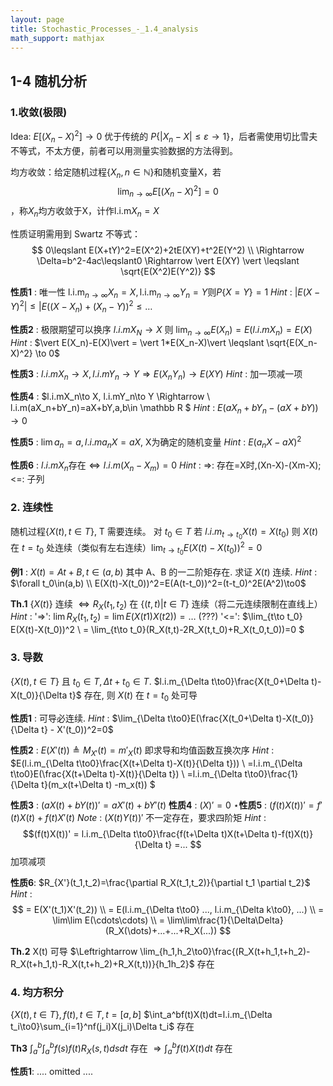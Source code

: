 ```yaml
---
layout: page
title: Stochastic_Processes_-_1.4_analysis
math_support: mathjax
---
```



## 1-4 随机分析
### 1.收敛(极限)
Idea: $E[(X_n-X)^2]\to 0$ 优于传统的 $P\{\vert X_n-X\vert\leqslant\varepsilon\rightarrow1\}$，后者需使用切比雪夫不等式，不太方便，前者可以用测量实验数据的方法得到。

均方收敛：给定随机过程$\{X_n,n\in\mathbb N\}$和随机变量X，若$$\lim_{n\to\infty}E[(X_n-X)^2]=0$$，称$X_n$均方收敛于X，计作$\mathsf{l.i.m}X_n=X$

性质证明需用到 Swartz 不等式：
$$
0\leqslant E(X+tY)^2=E(X^2)+2tE(XY)+t^2E(Y^2) \\
\Rightarrow \Delta=b^2-4ac\leqslant0
\Rightarrow \vert E(XY) \vert \leqslant \sqrt{E(X^2)E(Y^2)}
$$

**性质1** : 唯一性 $\mathsf{l.i.m}_{n\to\infty}X_n=X, \mathsf{l.i.m}_{n\to\infty}Y_n=Y$则$P\{X=Y\}=1$
*Hint* : $\vert E(X-Y)^2\vert \leqslant \vert E((X-X_n)+(X_n-Y))^2\leqslant\dots$

**性质2** : 极限期望可以换序 $l.i.m X_N \to X$ 则 $\lim_{n\to\infty}E(X_n)=E(l.i.mX_n)=E(X)$ 
*Hint* : $\vert E(X_n)-E(X)\vert = \vert 1*E(X_n-X)\vert \leqslant \sqrt{E(X_n-X)^2} \to 0$

**性质3** : $l.i.mX_n\to X, l.i.mY_n\to Y \Rightarrow E(X_nY_n)\to E(XY)$
*Hint* : 加一项减一项

**性质4** : $l.i.mX_n\to X, l.i.mY_n\to Y \Rightarrow  \\
l.i.m(aX_n+bY_n)=aX+bY\,a,b\in \mathbb R $
*Hint* : $E(aX_n+bY_n-(aX+bY))\to0$

**性质5** : $\lim{a_n}=a,l.i.ma_nX=aX$, X为确定的随机变量
*Hint* : $E(a_nX-aX)^2$

**性质6** : $l.i.mX_n$存在$\Leftrightarrow l.i.m(X_n-X_m)=0$
*Hint* : =>: 存在=X时,(Xn-X)-(Xm-X); <=: 子列

### 2. 连续性
随机过程$\{X(t),t\in T\}$, T 需要连续。
对 $t_0\in T$ 若 $l.i.m_{t\to t_0}X(t)=X(t_0)$ 则 $X(t)$ 在 $t=t_0$ 处连续（类似有左右连续）$\lim_{t\to t_0}E(X(t)-X(t_0))^2=0$

**例1** : $X(t)=At+B,t\in(a,b)$ 其中 A、B 的一二阶矩存在. 求证 $X(t)$ 连续.
*Hint* : $\forall t_0\in(a,b)  \\
E(X(t)-X(t_0))^2=E(A(t-t_0))^2=(t-t_0)^2E(A^2)\to0$

**Th.1** $\{X(t)\}$ 连续 $\Leftrightarrow R_X(t_1,t_2)$ 在 $\{(t,t)\vert t\in T\}$ 连续（将二元连续限制在直线上）
*Hint* :
'=>': $\lim R_X(t_1,t_2)=\lim E(X(t1)X(t2))=\dots$ (???)
'<=': $\lim_{t\to t_0} E(X(t)-X(t_0))^2 \\
= \lim_{t\to t_0}(R_X(t,t)-2R_X(t,t_0)+R_X(t_0,t_0))=0
$

### 3. 导数
$\{X(t),t\in T\}$ 且 $t_0\in T, \Delta t + t_0 \in T$.
$l.i.m_{\Delta t\to0}\frac{X(t_0+\Delta t)-X(t_0)}{\Delta t}$ 存在, 则 $X(t)$ 在 $t=t_0$ 处可导

**性质1** : 可导必连续.
*Hint* : $\lim_{\Delta t\to0}E(\frac{X(t_0+\Delta t)-X(t_0)}{\Delta t} - X'(t_0))^2=0$

**性质2** : $E(X'(t))\triangleq M_{X'}(t)=m'_X(t)$ 即求导和均值函数互换次序
*Hint* : $E(l.i.m_{\Delta t\to0}\frac{X(t+\Delta t)-X(t)}{\Delta t})) \\
=l.i.m_{\Delta t\to0}E(\frac{X(t+\Delta t)-X(t)}{\Delta t}) \\
=l.i.m_{\Delta t\to0}\frac{1}{\Delta t}(m_x(t+\Delta t) -m_x(t))
$

**性质3** : $(aX(t)+bY(t))'=aX'(t)+bY'(t)$
**性质4** : $(X)'=0$
$\star$**性质5** : $(f(t)X(t))'=f'(t)X(t)+f(t)X'(t)$
*Note* : $(X(t)Y(t))'$ 不一定存在，要求四阶矩
*Hint* : $$(f(t)X(t))'
= l.i.m_{\Delta t\to0}\frac{f(t+\Delta t)X(t+\Delta t)-f(t)X(t)}{\Delta t}
=...
$$ 加项减项

**性质6**: $R_{X'}(t_1,t_2)=\frac{\partial R_X(t_1,t_2)}{\partial t_1 \partial t_2}$
*Hint* : $$ = E(X'(t_1)X'(t_2)) \\
= E(l.i.m_{\Delta t\to0} ..., l.i.m_{\Delta k\to0}, ...) \\
= \lim\lim E(\cdots\cdots) \\
= \lim\lim\frac{1}{\Delta\Delta}(R_X(\dots)+...+...+R_X(...))
$$

**Th.2** X(t) 可导 $\Leftrightarrow \lim_{h_1,h_2\to0}\frac{(R_X(t+h_1,t+h_2)-R_X(t+h_1,t)-R_X(t,t+h_2)+R_X(t,t))}{h_1h_2}$ 存在

### 4. 均方积分
$\{X(t),t\in T\}, f(t),t\in T, t=[a,b]$
$\int_a^bf(t)X(t)dt=l.i.m_{\Delta t_i\to0}\sum_{i=1}^nf(j_i)X(j_i)\Delta t_i$ 存在

**Th3** $\int_a^b\int_a^bf(s)f(t)R_X(s,t)dsdt$ 存在 $\Rightarrow \int_a^bf(t)X(t)dt$ 存在

**性质1**:
.... omitted ....


